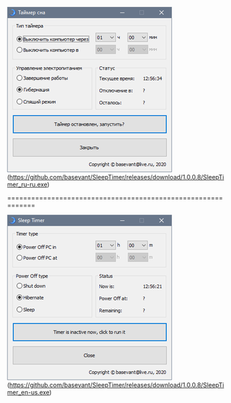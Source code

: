![Таймер сна](/Screenshots/SleepTimer_ru-ru.png)
(https://github.com/basevant/SleepTimer/releases/download/1.0.0.8/SleepTimer_ru-ru.exe)

=============================================================  

![Sleep Timer](/Screenshots/SleepTimer_en-us.png)
(https://github.com/basevant/SleepTimer/releases/download/1.0.0.8/SleepTimer_en-us.exe)
